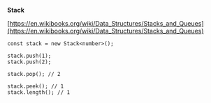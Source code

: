 **Stack**

[https://en.wikibooks.org/wiki/Data_Structures/Stacks_and_Queues](https://en.wikibooks.org/wiki/Data_Structures/Stacks_and_Queues)

```
const stack = new Stack<number>();

stack.push(1);
stack.push(2);

stack.pop(); // 2

stack.peek(); // 1
stack.length(); // 1
```
